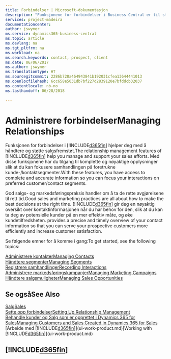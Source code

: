 ```yaml
---
title: Forbindelser | Microsoft-dokumentasjon
description: "Funksjonene for forbindelser i Business Central er til støtte for salgsfremstøtene dine og gir deg tilgang til informasjon om kontakter og prospekter, slik at du kan betjene kunder effektivt."
services: project-madeira
documentationcenter: 
author: jswymer
ms.service: dynamics365-business-central
ms.topic: article
ms.devlang: na
ms.tgt_pltfrm: na
ms.workload: na
ms.search.keywords: contact, prospect, client
ms.date: 06/06/2017
ms.author: jswymer
ms.translationtype: HT
ms.sourcegitcommit: 2286b728a464943841b192031cfea13644441013
ms.openlocfilehash: 6cc658e5031db7bf227d2839120e7bfddcb32037
ms.contentlocale: nb-no
ms.lasthandoff: 06/28/2018

---
```

# <a name="managing-relationships"></a><span data-ttu-id="99321-103">Administrere forbindelser</span><span class="sxs-lookup"><span data-stu-id="99321-103">Managing Relationships</span></span>
<span data-ttu-id="99321-104">Funksjonen for forbindelser i [!INCLUDE[d365fin](includes/d365fin_md.md)] hjelper deg med å håndtere og støtte salgsfremstøt.</span><span class="sxs-lookup"><span data-stu-id="99321-104">The relationship management features of [!INCLUDE[d365fin](includes/d365fin_md.md)] help you manage and support your sales efforts.</span></span> <span data-ttu-id="99321-105">Med disse funksjonene har du tilgang til komplette og nøyaktige opplysninger slik at du kan fokusere samhandlingen på foretrukne kunde-/kontaktsegmenter.</span><span class="sxs-lookup"><span data-stu-id="99321-105">With these features, you have access to complete and accurate information so you can focus your interactions on preferred customer/contact segments.</span></span>

<span data-ttu-id="99321-106">God salgs- og markedsføringspraksis handler om å ta de rette avgjørelsene til rett tid.</span><span class="sxs-lookup"><span data-stu-id="99321-106">Good sales and marketing practices are all about how to make the best decisions at the right time.</span></span> [!INCLUDE[d365fin](includes/d365fin_md.md)]<span data-ttu-id="99321-107"> gir deg en nøyaktig oversikt over kontaktinformasjonen når du har behov for den, slik at du kan ta deg av potensielle kunder på en mer effektiv måte, og øke kundetilfredsheten.</span><span class="sxs-lookup"><span data-stu-id="99321-107"> provides a precise and timely overview of your contact information so that you can serve your prospective customers more efficiently and increase customer satisfaction.</span></span>

<span data-ttu-id="99321-108">Se følgende emner for å komme i gang:</span><span class="sxs-lookup"><span data-stu-id="99321-108">To get started, see the following topics:</span></span>

[<span data-ttu-id="99321-109">Administrere kontakter</span><span class="sxs-lookup"><span data-stu-id="99321-109">Managing Contacts</span></span>](marketing-contacts.md)  
[<span data-ttu-id="99321-110">Håndtere segmenter</span><span class="sxs-lookup"><span data-stu-id="99321-110">Managing Segments</span></span>](marketing-segments.md)  
[<span data-ttu-id="99321-111">Registrere samhandlinger</span><span class="sxs-lookup"><span data-stu-id="99321-111">Recording Interactions</span></span>](marketing-interactions.md)  
[<span data-ttu-id="99321-112">Administrere markedsføringskampanjer</span><span class="sxs-lookup"><span data-stu-id="99321-112">Managing Marketing Campaigns</span></span>](marketing-campaigns.md)  
[<span data-ttu-id="99321-113">Håndtere salgsmuligheter</span><span class="sxs-lookup"><span data-stu-id="99321-113">Managing Sales Opportunities</span></span>](marketing-manage-sales-opportunities.md)

## <a name="see-also"></a><span data-ttu-id="99321-114">Se også</span><span class="sxs-lookup"><span data-stu-id="99321-114">See Also</span></span>
[<span data-ttu-id="99321-115">Salg</span><span class="sxs-lookup"><span data-stu-id="99321-115">Sales</span></span>](sales-manage-sales.md)  
[<span data-ttu-id="99321-116">Sette opp forbindelser</span><span class="sxs-lookup"><span data-stu-id="99321-116">Setting Up Relationship Management</span></span>](marketing-setup-marketing.md)  
[<span data-ttu-id="99321-117">Behandle kunder og Salg som er opprettet i Dynamics 365 for Sales</span><span class="sxs-lookup"><span data-stu-id="99321-117">Managing Customers and Sales Created in Dynamics 365 for Sales</span></span>](marketing-integrate-dynamicscrm.md)  
<span data-ttu-id="99321-118">[Arbeide med [!INCLUDE[d365fin](includes/d365fin_md.md)]](ui-work-product.md)</span><span class="sxs-lookup"><span data-stu-id="99321-118">[Working with [!INCLUDE[d365fin](includes/d365fin_md.md)]](ui-work-product.md)</span></span>  

## [!INCLUDE[d365fin](includes/free_trial_md.md)]  
 

